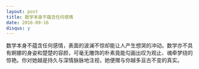 ```yaml
---
layout: post
title: 数学本身不蕴含任何感情
date: 2016-09-16
disqus: y
---
```


数学本身不蕴含任何感情，表面的波澜不惊却能让人产生想哭的冲动。数学亦不具有婀娜的身姿和楚楚的容颜，可毫无雕饰的朴素竟能勾画出叹为观止、魂牵梦绕的惊艳。你对她越是持久与深情脉脉地注视，她便赠与你越多亘古不变的真实。
